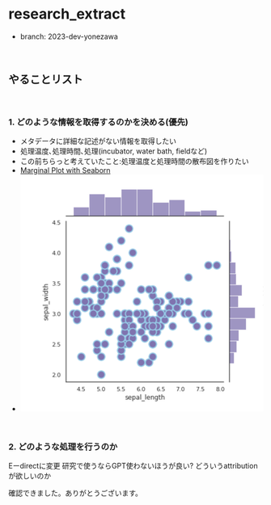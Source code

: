 # research_extract

- branch: 2023-dev-yonezawa

&nbsp;

## やることリスト

&nbsp;

### 1. どのような情報を取得するのかを決める(優先)

- メタデータに詳細な記述がない情報を取得したい
- 処理温度､処理時間､処理(incubator, water bath, fieldなど)
- この前ちらっと考えていたこと:処理温度と処理時間の散布図を作りたい
- [Marginal Plot with Seaborn](https://python-graph-gallery.com/82-marginal-plot-with-seaborn/)
- ![Alt text](./image/scatterplot.png)

&nbsp;

### 2. どのような処理を行うのか

Eーdirectに変更
研究で使うならGPT使わないほうが良い?
どういうattributionが欲しいのか

確認できました。ありがとうございます。
